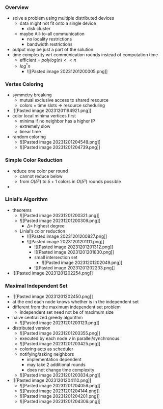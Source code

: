 ### Overview
+ solve a problem using multiple distributed devices
	+ data might not fit onto a single device
		+ disk cluster
	+ maybe All-to-all communication
		+ no locality restrictions
		+ bandwidth restrictions
+ output may be just a part of the solution
+  time complexity wrt communication rounds instead of computation time
	+ efficient = $poly log(n) << n$
	+ $log^{*}n$
		+ ![[Pasted image 20231201200005.png]]

### Vertex Coloring
+ symmetry breaking
	+ mutual exclusive access to shared resource
	+ colors = time slots => resource scheduling
+ ![[Pasted image 20231201194921.png]]
+ color local minima vertices first
	+ minima if no neighbor has a higher IP
	+ extremely slow
	+ linear time
+ random coloring
	+ ![[Pasted image 20231201204548.png]]
	+ ![[Pasted image 20231201204739.png]]

### Simple Color Reduction
+ reduce one color per round
	+ cannot reduce below 
	+ from $O(\delta²)$ to $\delta + 1$ colors in $O(\delta²)$ rounds possible
+ 

### Linial’s Algorithm
+ theorems
	+ ![[Pasted image 20231201200321.png]]
	+ ![[Pasted image 20231201200306.png]]
		+ $\Delta=$ highest degree
	+ Linial’s color reduction
		+ ![[Pasted image 20231201200827.png]]
		+ ![[Pasted image 20231201201111.png]]
			+ ![[Pasted image 20231201201312.png]]
			+ ![[Pasted image 20231201201830.png]]
			+ small intersection set
				+ ![[Pasted image 20231201202049.png]]
			+ ![[Pasted image 20231201202233.png]]
+ ![[Pasted image 20231201202254.png]]

### Maximal Independent Set
+ ![[Pasted image 20231201202450.png]]
+ at the end each node knows whether is in the independent set
+ different from the maximum independent set problem
	+ independent set need not be of maximum size
+ naive centralized greedy algorithm
	+ ![[Pasted image 20231201203123.png]]
+ distributed version
	+ ![[Pasted image 20231201203355.png]]
	+ executed by each node $v$ in parallel/synchronous
	+ ![[Pasted image 20231201203425.png]]
	+ coloring acts as scheduler
	+ notifying/asking neighbors
		+ implementation dependent
		+ may take 2 additional rounds
		+ does not change time complexity
	+ ![[Pasted image 20231201203834.png]]
+ ![[Pasted image 20231201204110.png]]
	+ ![[Pasted image 20231201204056.png]]
	+ ![[Pasted image 20231201204144.png]]
	+ ![[Pasted image 20231201204201.png]]
	+ ![[Pasted image 20231201204306.png]]